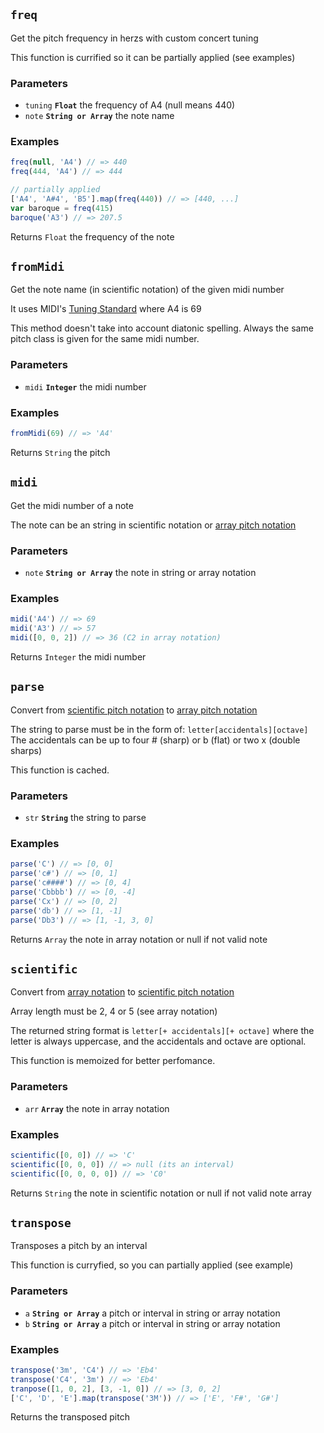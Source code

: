 ## `freq`

Get the pitch frequency in herzs with custom concert tuning

This function is currified so it can be partially applied (see examples)

### Parameters

* `tuning` **`Float`** the frequency of A4 (null means 440)
* `note` **`String or Array`** the note name


### Examples

```js
freq(null, 'A4') // => 440
freq(444, 'A4') // => 444
```
```js
// partially applied
['A4', 'A#4', 'B5'].map(freq(440)) // => [440, ...]
var baroque = freq(415)
baroque('A3') // => 207.5
```

Returns `Float` the frequency of the note


## `fromMidi`

Get the note name (in scientific notation) of the given midi number

It uses MIDI's [Tuning Standard](https://en.wikipedia.org/wiki/MIDI_Tuning_Standard)
where A4 is 69

This method doesn't take into account diatonic spelling. Always the same
pitch class is given for the same midi number.

### Parameters

* `midi` **`Integer`** the midi number


### Examples

```js
fromMidi(69) // => 'A4'
```

Returns `String` the pitch


## `midi`

Get the midi number of a note

The note can be an string in scientific notation or
[array pitch notation](https://github.com/danigb/music.array.notation)

### Parameters

* `note` **`String or Array`** the note in string or array notation


### Examples

```js
midi('A4') // => 69
midi('A3') // => 57
midi([0, 0, 2]) // => 36 (C2 in array notation)
```

Returns `Integer` the midi number


## `parse`

Convert from [scientific pitch notation](https://en.wikipedia.org/wiki/Scientific_pitch_notation)
to [array pitch notation](https://github.com/danigb/music.array.notation)

The string to parse must be in the form of: `letter[accidentals][octave]`
The accidentals can be up to four # (sharp) or b (flat) or two x (double sharps)

This function is cached.

### Parameters

* `str` **`String`** the string to parse


### Examples

```js
parse('C') // => [0, 0]
parse('c#') // => [0, 1]
parse('c####') // => [0, 4]
parse('Cbbbb') // => [0, -4]
parse('Cx') // => [0, 2]
parse('db') // => [1, -1]
parse('Db3') // => [1, -1, 3, 0]
```

Returns `Array` the note in array notation or null if not valid note


## `scientific`

Convert from [array notation](https://github.com/danigb/music.array.notation)
to [scientific pitch notation](https://en.wikipedia.org/wiki/Scientific_pitch_notation)

Array length must be 2, 4 or 5 (see array notation)

The returned string format is `letter[+ accidentals][+ octave]` where the letter
is always uppercase, and the accidentals and octave are optional.

This function is memoized for better perfomance.

### Parameters

* `arr` **`Array`** the note in array notation


### Examples

```js
scientific([0, 0]) // => 'C'
scientific([0, 0, 0]) // => null (its an interval)
scientific([0, 0, 0, 0]) // => 'C0'
```

Returns `String` the note in scientific notation or null if not valid note array


## `transpose`

Transposes a pitch by an interval

This function is curryfied, so you can partially applied (see example)

### Parameters

* `a` **`String or Array`** a pitch or interval in string or array notation
* `b` **`String or Array`** a pitch or interval in string or array notation


### Examples

```js
transpose('3m', 'C4') // => 'Eb4'
transpose('C4', '3m') // => 'Eb4'
tranpose([1, 0, 2], [3, -1, 0]) // => [3, 0, 2]
['C', 'D', 'E'].map(transpose('3M')) // => ['E', 'F#', 'G#']
```

Returns  the transposed pitch


